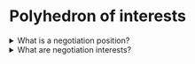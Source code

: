 # Polyhedron of interests

<details>
  <summary>What is a negotiation position?</summary>

A solution that the parties propose in the negotiations. As a rule, the position is announced at the very beginning of the meeting and this is what lies on the sufrace. It is easy to retreat from positions.

</details>

<details>
  <summary>What are negotiation interests?</summary>

Why the solution is proposed. Interests may not be voiced in negotiations. At the same time, the parties are often not ready to quickly give in on issues related to their true interests.

</details>
